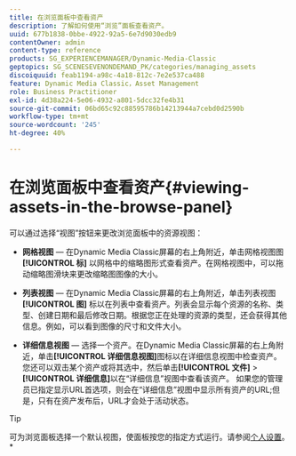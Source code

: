 ```yaml
---
title: 在浏览面板中查看资产
description: 了解如何使用“浏览”面板查看资产。
uuid: 677b1838-0bbe-4922-92a5-6e7d9030edb9
contentOwner: admin
content-type: reference
products: SG_EXPERIENCEMANAGER/Dynamic-Media-Classic
geptopics: SG_SCENESEVENONDEMAND_PK/categories/managing_assets
discoiquuid: feab1194-a98c-4a18-812c-7e2e537ca488
feature: Dynamic Media Classic，Asset Management
role: Business Practitioner
exl-id: 4d38a224-5e06-4932-a801-5dcc32fe4b31
source-git-commit: 06bd65c92c88595786b14213944a7cebd0d2590b
workflow-type: tm+mt
source-wordcount: '245'
ht-degree: 40%

---
```


# 在浏览面板中查看资产{#viewing-assets-in-the-browse-panel}

可以通过选择“视图”按钮来更改浏览面板中的资源视图：

* **网格视图**  — 在Dynamic Media Classic屏幕的右上角附近，单击网格视图图 **[!UICONTROL 标]** 以网格中的缩略图形式查看资产。在网格视图中，可以拖动缩略图滑块来更改缩略图图像的大小。

* **列表视图**  — 在Dynamic Media Classic屏幕的右上角附近，单击列表视图 **[!UICONTROL 图]** 标以在列表中查看资产。列表会显示每个资源的名称、类型、创建日期和最后修改日期。根据您正在处理的资源的类型，还会获得其他信息。例如，可以看到图像的尺寸和文件大小。

* **详细信息视图**  — 选择一个资产。在Dynamic Media Classic屏幕的右上角附近，单击&#x200B;**[!UICONTROL 详细信息视图]**&#x200B;图标以在详细信息视图中检查资产。 您还可以双击某个资产或将其选中，然后单击&#x200B;**[!UICONTROL 文件]** > **[!UICONTROL 详细信息]**&#x200B;以在“详细信息”视图中查看该资产。 如果您的管理员已指定显示URL首选项，则会在“详细信息”视图中显示所有资产的URL;但是，只有在资产发布后，URL才会处于活动状态。

>[!TIP]
>
>可为浏览面板选择一个默认视图，使面板按您的指定方式运行。请参阅[个人设置](personal-setup.md#personal_setup)。*
